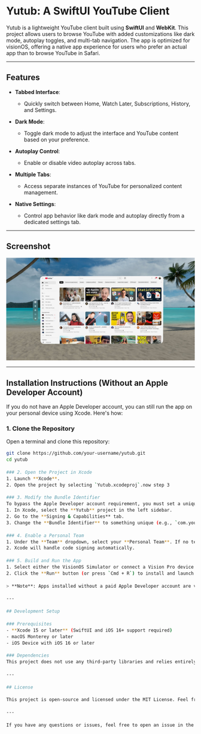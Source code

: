 # Yutub: A SwiftUI YouTube Client

Yutub is a lightweight YouTube client built using **SwiftUI** and **WebKit**. This project allows users to browse YouTube with added customizations like dark mode, autoplay toggles, and multi-tab navigation. The app is optimized for visionOS, offering a native app experience for users who prefer an actual app than to browse YouTube in Safari.

---

## Features

- **Tabbed Interface**:
  - Quickly switch between Home, Watch Later, Subscriptions, History, and Settings.
  
- **Dark Mode**:
  - Toggle dark mode to adjust the interface and YouTube content based on your preference.

- **Autoplay Control**:
  - Enable or disable video autoplay across tabs.

- **Multiple Tabs**:
  - Access separate instances of YouTube for personalized content management.

- **Native Settings**:
  - Control app behavior like dark mode and autoplay directly from a dedicated settings tab.

---

## Screenshot

![Yutub Screenshot](./screenshot.jpg)

---

## Installation Instructions (Without an Apple Developer Account)

If you do not have an Apple Developer account, you can still run the app on your personal device using Xcode. Here's how:

### 1. Clone the Repository
Open a terminal and clone this repository:

```bash
git clone https://github.com/your-username/yutub.git
cd yutub

### 2. Open the Project in Xcode
1. Launch **Xcode**.
2. Open the project by selecting `Yutub.xcodeproj`.now step 3

### 3. Modify the Bundle Identifier
To bypass the Apple Developer account requirement, you must set a unique bundle identifier:
1. In Xcode, select the **Yutub** project in the left sidebar.
2. Go to the **Signing & Capabilities** tab.
3. Change the **Bundle Identifier** to something unique (e.g., `com.yourname.Yutub`).

### 4. Enable a Personal Team
1. Under the **Team** dropdown, select your **Personal Team**. If no team is listed, add one by logging in with your Apple ID in Xcode.
2. Xcode will handle code signing automatically.

### 5. Build and Run the App
1. Select either the VisionOS Simulator or connect a Vision Pro device as the build target.
2. Click the **Run** button (or press `Cmd + R`) to install and launch the app on your device.

> **Note**: Apps installed without a paid Apple Developer account are valid for 7 days. After that, you will need to reinstall the app.

---

## Development Setup

### Prerequisites
- **Xcode 15 or later** (SwiftUI and iOS 16+ support required)
- macOS Monterey or later
- iOS Device with iOS 16 or later

### Dependencies
This project does not use any third-party libraries and relies entirely on Swift and SwiftUI frameworks.

---

## License

This project is open-source and licensed under the MIT License. Feel free to contribute or use it as a foundation for your own projects!

---

If you have any questions or issues, feel free to open an issue in the repository.